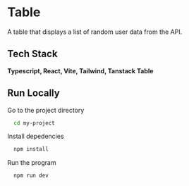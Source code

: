 # Table

A table that displays a list of random user data from the API.

## Tech Stack

**Typescript, React, Vite, Tailwind, Tanstack Table**

## Run Locally

Go to the project directory

```bash
  cd my-project
```

Install depedencies

```bash
  npm install
```

Run the program

```bash
  npm run dev
```

